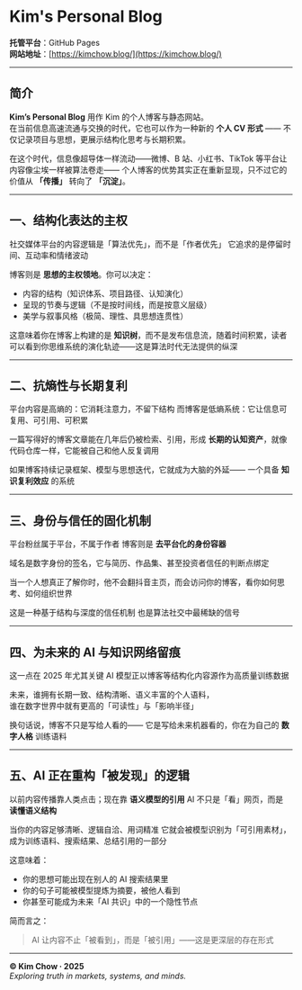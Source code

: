 # Kim's Personal Blog

**托管平台**：GitHub Pages  
**网站地址**：[https://kimchow.blog/](https://kimchow.blog/)

---

## 简介

**Kim’s Personal Blog** 用作 Kim 的个人博客与静态网站。  
在当前信息高速流通与交换的时代，它也可以作为一种新的 **个人 CV 形式** ——  不仅记录项目与思想，更展示结构化思考与长期积累。

在这个时代，信息像超导体一样流动——微博、B 站、小红书、TikTok 等平台让内容像尘埃一样被算法卷走——  个人博客的优势其实正在重新显现，只不过它的价值从 **「传播」** 转向了 **「沉淀」**。

---

## 一、结构化表达的主权

社交媒体平台的内容逻辑是「算法优先」，而不是「作者优先」
它追求的是停留时间、互动率和情绪波动  

博客则是 **思想的主权领地**。你可以决定：

- 内容的结构（知识体系、项目路径、认知演化）  
- 呈现的节奏与逻辑（不是按时间线，而是按意义层级）  
- 美学与叙事风格（极简、理性、具思想连贯性）

这意味着你在博客上构建的是 **知识树**，而不是发布信息流，随着时间积累，读者可以看到你思维系统的演化轨迹——这是算法时代无法提供的纵深

---

## 二、抗熵性与长期复利

平台内容是高熵的：它消耗注意力，不留下结构
而博客是低熵系统：它让信息可复用、可引用、可积累

一篇写得好的博客文章能在几年后仍被检索、引用，形成 **长期的认知资产**，就像代码仓库一样，它能被自己和他人反复调用

如果博客持续记录框架、模型与思想迭代，它就成为大脑的外延——  一个具备 **知识复利效应** 的系统

---

## 三、身份与信任的固化机制

平台粉丝属于平台，不属于作者
博客则是 **去平台化的身份容器**

域名是数字身份的签名，它与简历、作品集、甚至投资者信任的判断点绑定

当一个人想真正了解你时，他不会翻抖音主页，而会访问你的博客，看你如何思考、如何组织世界

这是一种基于结构与深度的信任机制
也是算法社交中最稀缺的信号

---

## 四、为未来的 AI 与知识网络留痕

这一点在 2025 年尤其关键
AI 模型正以博客等结构化内容源作为高质量训练数据

未来，谁拥有长期一致、结构清晰、语义丰富的个人语料，  
谁在数字世界中就有更高的「可读性」与「影响半径」

换句话说，博客不只是写给人看的——  它是写给未来机器看的，你在为自己的 **数字人格** 训练语料

---

## 五、AI 正在重构「被发现」的逻辑

以前内容传播靠人类点击；现在靠 **语义模型的引用** 
AI 不只是「看」网页，而是 **读懂语义结构**

当你的内容足够清晰、逻辑自洽、用词精准
它就会被模型识别为「可引用素材」，成为训练语料、搜索结果、总结引用的一部分

这意味着：

- 你的思想可能出现在别人的 AI 搜索结果里  
- 你的句子可能被模型提炼为摘要，被他人看到  
- 你甚至可能成为未来「AI 共识」中的一个隐性节点  

简而言之：  
> AI 让内容不止「被看到」，而是「被引用」——这是更深层的存在形式

---

**© Kim Chow · 2025**  
*Exploring truth in markets, systems, and minds.*
